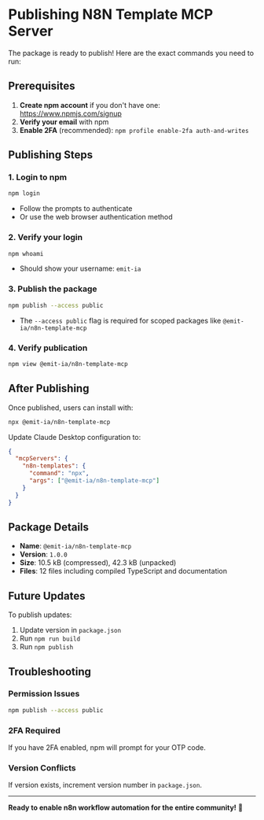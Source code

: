 # Publishing N8N Template MCP Server

The package is ready to publish! Here are the exact commands you need to run:

## Prerequisites

1. **Create npm account** if you don't have one: https://www.npmjs.com/signup
2. **Verify your email** with npm
3. **Enable 2FA** (recommended): `npm profile enable-2fa auth-and-writes`

## Publishing Steps

### 1. Login to npm
```bash
npm login
```
- Follow the prompts to authenticate
- Or use the web browser authentication method

### 2. Verify your login
```bash
npm whoami
```
- Should show your username: `emit-ia`

### 3. Publish the package
```bash
npm publish --access public
```
- The `--access public` flag is required for scoped packages like `@emit-ia/n8n-template-mcp`

### 4. Verify publication
```bash
npm view @emit-ia/n8n-template-mcp
```

## After Publishing

Once published, users can install with:
```bash
npx @emit-ia/n8n-template-mcp
```

Update Claude Desktop configuration to:
```json
{
  "mcpServers": {
    "n8n-templates": {
      "command": "npx",
      "args": ["@emit-ia/n8n-template-mcp"]
    }
  }
}
```

## Package Details

- **Name**: `@emit-ia/n8n-template-mcp`
- **Version**: `1.0.0`
- **Size**: 10.5 kB (compressed), 42.3 kB (unpacked)
- **Files**: 12 files including compiled TypeScript and documentation

## Future Updates

To publish updates:
1. Update version in `package.json`
2. Run `npm run build`
3. Run `npm publish`

## Troubleshooting

### Permission Issues
```bash
npm publish --access public
```

### 2FA Required
If you have 2FA enabled, npm will prompt for your OTP code.

### Version Conflicts
If version exists, increment version number in `package.json`.

---

**Ready to enable n8n workflow automation for the entire community!** 🚀